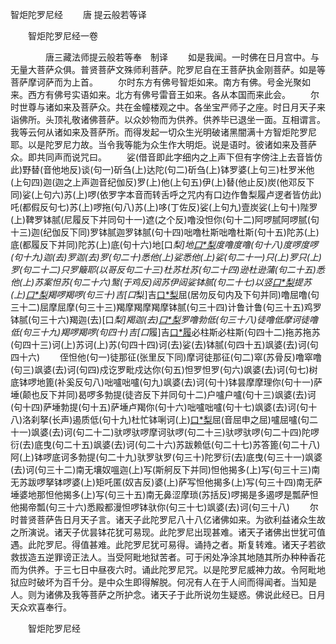   智炬陀罗尼经
　　唐 提云般若等译




　　智炬陀罗尼经一卷

　　　　唐三藏法师提云般若等奉　制译
　　如是我闻。一时佛在日月宫中。与无量大菩萨众俱。普贤菩萨文殊师利菩萨。陀罗尼自在王菩萨执金刚菩萨。如是等菩萨摩诃萨而为上首。
　　尔时东方有佛号智炬如来。南方有佛。号金光聚如来。西方有佛号实语如来。北方有佛号雷音王如来。各从本国而来此会。
　　尔时世尊与诸如来及菩萨众。共在金幢楼观之中。各坐宝严师子之座。时日月天子来诣佛所。头顶礼敬诸佛菩萨。以众妙物而为供养。供养毕已退坐一面。互相谓言。我等云何从诸如来及菩萨所。而得发起一切众生光明破诸黑闇满十方智炬陀罗尼耶。以是陀罗尼力故。当令我等能为众生作大明炬。说是语时。彼诸如来及菩萨众。即共同声而说咒曰。
　　娑(借音即此字细内之上声下但有字傍注上去音皆仿此)野替(音他地反)谈(句一)斫刍(上)达陀(句二)斫刍(上)钵罗婆(上句三)杜罗米他(上句四)迦(迦之上声迦音纪伽反)罗(上)他(上句五)伊(上)替(他止反)炭(他邓反下同)娑(上句六)苏(上)啰(依罗字本音而转舌呼之咒内有口边作鲁梨履卢逻者皆仿此)吒(都假反句七)苏(上)啰拖(句八)苏(上)哆(丁佐反)娑(上句九)壹炭娑(上句十)陛罗(上)鞞罗钵腻(尼履反下并同句十一)遮(之个反)噜没怛你(句十二)阿啰腻阿啰腻(句十三)迦(纪伽反下同)罗钵腻迦罗钵腻(句十四)咄噜杜斯咄噜杜斯(句十五)陀苏(上)底(都履反下并同)陀苏(上)底(句十六)地[口*梨]地[口*梨](句十七)度噜度噜(句十八)度啰度啰(句十九)迦(去)罗迦(去)罗(句二十)悉他(上)娑悉他(上)娑(句二十一)只(上)罗只(上)罗(句二十二)只罗簸耶(以哥反句二十三)杜苏杜苏(句二十四)逊杜逊蒲(句二十五)悉他(上)苏案怛苏(句二十六)鹥(于鸡反)闼苏伊闼娑钵腻(句二十七)以竖[口*梨](句二十八)提苏(上)[口*梨](句二十九)羯啰羯啰(句三十)吉[口*梨]吉[口*梨](句三十一)屈(居勿反句内及下句并同)噜屈噜(句三十二)屈摩屈摩(句三十三)羯摩羯摩羯摩钵腻(句三十四)计鲁计鲁(句三十五)鸡罗钵腻(句三十六)羯迦(去)[口*梨]羯迦(去)[口*梨](句三十七)罗噜勃低(句三十八)徒噜低摩诃徒噜低(句三十九)羯啰羯啰(句四十)吉[口*履]吉[口*履](句四十一)必柱斯必柱斯(句四十二)拖苏拖苏(句四十三)诃(上)苏诃(上)苏(句四十四)诃(去)娑(去)钵腻(句四十五)飒婆(去)诃(句四十六)
　　侄怛他(句一)徒那征(张里反下同)摩诃徒那征(句二)窣(苏骨反)噜窣噜(句三)飒婆(去)诃(句四)戍讫罗毗戍达你(句五)怛罗怛罗(句六)飒婆(去)诃(句七)树底钵啰地篦(补奚反句八)咄嚧咄嚧(句九)飒婆(去)诃(句十)钵昙摩摩理你(句十一)萨埵(颠也反下并同)曷啰多勃提(徒咨反下并同句十二)户嚧户嚧(句十三)飒婆(去)诃(句十四)萨埵勃提(句十五)萨埵卢羯你(句十六)咄嚧咄嚧(句十七)飒婆(去)诃(句十八)洛刹拏(长声)遏质低(句十九)杜忙钵唎诃(上)[口*梨](句二十)屈(音屈申之屈)嚧屈嚧(句二十一)飒婆(去)诃(句二十二)驮啰驮啰摩诃驮啰(句二十三)驮啰驮啰(句二十四)陀啰衍(去)底曳(句二十五)飒婆(去)诃(句二十六)苏跋赖低(句二十七)苏答篦(句二十八)阿(上)钵啰底诃多勃提(句二十九)驮罗驮罗(句三十)陀罗衍(去)底曳(句三十一)飒婆(去)诃(句三十二)南无壤奴嗢迦(上)写(斯舸反下并同)怛他揭多(上)写(句三十三)南无苏跋啰拏钵啰婆(上)矩吒匿(奴吉反)婆(上)萨写怛他揭多(上)写(句三十四)南无萨埵婆地那怛他揭多(上)写(句三十五)南无鼻涩摩琐(苏括反)啰揭是多遏啰是瓢萨怛他揭帝瓢(句三十六)悉殿都漫怛啰钵驮你(句三十七)飒婆(去)诃(句三十八)
　　尔时普贤菩萨告日月天子言。诸天子此陀罗尼八十八亿诸佛如来。为欲利益诸众生故之所演说。诸天子优昙钵花犹可易现。此陀罗尼出现甚难。诸天子诸佛出世犹可值遇。此陀罗尼。得值甚难。此陀罗尼犹可易得。诵持之者。斯复转难。诸天子若欲救拔造五逆罪谤正法人。当受阿毗地狱苦者。可于闲处净涂其地随其所办种种香花而为供养。于三七日中昼夜六时。诵此陀罗尼咒。以是陀罗尼威神力故。令阿毗地狱应时破坏为百千分。是中众生即得解脱。何况有人在于人间而得闻者。当知是人。则为诸佛及我等菩萨之所护念。诸天子于此所说勿生疑惑。佛说此经已。日月天众欢喜奉行。

　　智炬陀罗尼经


